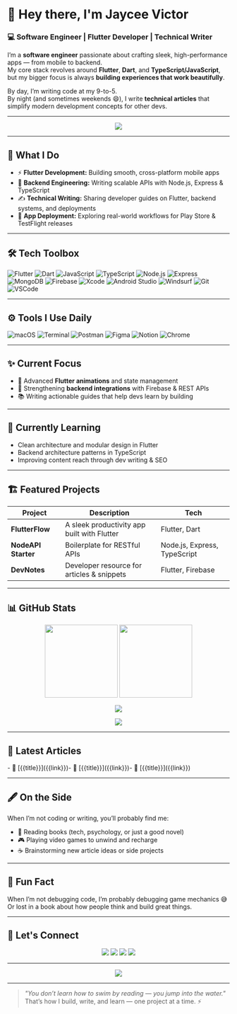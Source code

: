 # 👋 Hey there, I'm **Jaycee Victor**

### 💻 Software Engineer | Flutter Developer | Technical Writer

I’m a **software engineer** passionate about crafting sleek, high-performance apps — from mobile to backend.  
My core stack revolves around **Flutter**, **Dart**, and **TypeScript/JavaScript**, but my bigger focus is always **building experiences that work beautifully**.

By day, I’m writing code at my 9-to-5.  
By night (and sometimes weekends 😄), I write **technical articles** that simplify modern development concepts for other devs.

---

<p align="center">
  <img src="https://github-profile-summary-cards.vercel.app/api/cards/profile-details?username=JaySyntax&theme=tokyonight" />
</p>

---

## 🧩 What I Do
- ⚡ **Flutter Development:** Building smooth, cross-platform mobile apps  
- 🧠 **Backend Engineering:** Writing scalable APIs with Node.js, Express & TypeScript  
- ✍️ **Technical Writing:** Sharing developer guides on Flutter, backend systems, and deployments  
- 🚀 **App Deployment:** Exploring real-world workflows for Play Store & TestFlight releases  

---

## 🛠️ Tech Toolbox

![Flutter](https://img.shields.io/badge/Flutter-02569B?logo=flutter&logoColor=white)
![Dart](https://img.shields.io/badge/Dart-0175C2?logo=dart&logoColor=white)
![JavaScript](https://img.shields.io/badge/JavaScript-F7DF1E?logo=javascript&logoColor=000)
![TypeScript](https://img.shields.io/badge/TypeScript-3178C6?logo=typescript&logoColor=fff)
![Node.js](https://img.shields.io/badge/Node.js-339933?logo=nodedotjs&logoColor=fff)
![Express](https://img.shields.io/badge/Express-000000?logo=express&logoColor=fff)
![MongoDB](https://img.shields.io/badge/MongoDB-47A248?logo=mongodb&logoColor=fff)
![Firebase](https://img.shields.io/badge/Firebase-FFCA28?logo=firebase&logoColor=000)
![Xcode](https://img.shields.io/badge/Xcode-147EFB?logo=xcode&logoColor=white)
![Android Studio](https://img.shields.io/badge/Android_Studio-3DDC84?logo=androidstudio&logoColor=white)
![Windsurf](https://img.shields.io/badge/Windsurf-0E9FFF?logo=visualstudiocode&logoColor=white)
![Git](https://img.shields.io/badge/Git-F05032?logo=git&logoColor=fff)
![VSCode](https://img.shields.io/badge/VSCode-007ACC?logo=visualstudiocode&logoColor=fff)

---

## ⚙️ Tools I Use Daily

![macOS](https://img.shields.io/badge/macOS-000000?logo=apple&logoColor=white)
![Terminal](https://img.shields.io/badge/Terminal-4D4D4D?logo=gnu-bash&logoColor=white)
![Postman](https://img.shields.io/badge/Postman-FF6C37?logo=postman&logoColor=white)
![Figma](https://img.shields.io/badge/Figma-F24E1E?logo=figma&logoColor=white)
![Notion](https://img.shields.io/badge/Notion-000000?logo=notion&logoColor=white)
![Chrome](https://img.shields.io/badge/Chrome-4285F4?logo=google-chrome&logoColor=white)

---

## ✨ Current Focus
- 📱 Advanced **Flutter animations** and state management  
- 🧰 Strengthening **backend integrations** with Firebase & REST APIs  
- 📚 Writing actionable guides that help devs learn by building  

---

## 🌱 Currently Learning
- Clean architecture and modular design in Flutter  
- Backend architecture patterns in TypeScript  
- Improving content reach through dev writing & SEO  

---

## 🏗️ Featured Projects
| Project | Description | Tech |
|----------|--------------|------|
| **FlutterFlow** | A sleek productivity app built with Flutter | Flutter, Dart |
| **NodeAPI Starter** | Boilerplate for RESTful APIs | Node.js, Express, TypeScript |
| **DevNotes** | Developer resource for articles & snippets | Flutter, Firebase |

---

## 📊 GitHub Stats

<p align="center">
  <img src="https://github-readme-stats.vercel.app/api?username=JaySyntax&show_icons=true&theme=tokyonight" height="165"/>
  <img src="https://github-readme-stats.vercel.app/api/top-langs/?username=JaySyntax&layout=compact&theme=tokyonight" height="165"/>
</p>

<p align="center">
  <img src="https://streak-stats.demolab.com?user=JaySyntax&theme=tokyonight&hide_border=true" />
</p>

<p align="center">
  <img src="https://github-readme-activity-graph.vercel.app/graph?username=JaySyntax&theme=tokyo-night&hide_border=true" />
</p>

---

## 📰 Latest Articles
<!-- BLOG-POST-LIST:START -->- 📝 [{{title}}]({{link}})- 📝 [{{title}}]({{link}})- 📝 [{{title}}]({{link}})<!-- BLOG-POST-LIST:END -->

---

## 🖋️ On the Side
When I’m not coding or writing, you’ll probably find me:
- 📖 Reading books (tech, psychology, or just a good novel)
- 🎮 Playing video games to unwind and recharge
- ☕ Brainstorming new article ideas or side projects

---

## 💬 Fun Fact
When I’m not debugging code, I’m probably debugging game mechanics 😅  
Or lost in a book about how people think and build great things.  

---

## 🤝 Let's Connect

<p align="center">
  <a href="https://www.linkedin.com/in/iamjaycode/"><img src="https://img.shields.io/badge/LinkedIn-0A66C2?style=for-the-badge&logo=linkedin&logoColor=white"/></a>
  <a href="https://x.com/iamJayWrld"><img src="https://img.shields.io/badge/Twitter-000000?style=for-the-badge&logo=x&logoColor=white"/></a>
  <a href="mailto:vsquare396@gmail.com"><img src="https://img.shields.io/badge/Email-D14836?style=for-the-badge&logo=gmail&logoColor=white"/></a>
  <a href="https://github.com/JaySyntax"><img src="https://img.shields.io/badge/Portfolio-24292E?style=for-the-badge&logo=github&logoColor=white"/></a>
</p>

---

<p align="center">
  <a href="https://www.buymeacoffee.com/jaycee"><img src="https://img.shields.io/badge/Buy_me_a_coffee-FFDD00?style=for-the-badge&logo=buy-me-a-coffee&logoColor=black" /></a>
</p>

---

> _"You don’t learn how to swim by reading — you jump into the water."_  
> That’s how I build, write, and learn — one project at a time. ⚡
